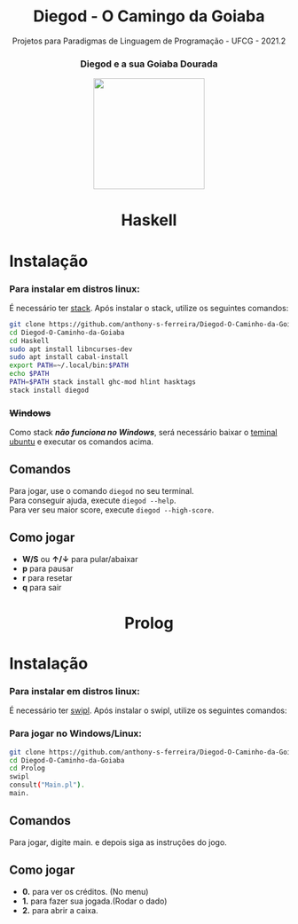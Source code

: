 <h1 align="center"> Diegod - O Camingo da Goiaba </h1>
<p align="center">
  Projetos para Paradigmas de Linguagem de Programação - UFCG - 2021.2
  </p>
<p align="center">
  </p>

<div align="center">

<h3 align="center"> Diegod e a sua Goiaba Dourada </h3>
<img src = "https://user-images.githubusercontent.com/72308168/185725359-5c4e7229-67e6-4b9f-981b-63e4e019e2cb.png" width="200"px/>
</div>


 <h1 align="center"> Haskell </h1>

# Instalação

### Para instalar em distros linux:
É necessário ter [stack](https://docs.haskellstack.org/en/stable/README/#how-to-install). Após instalar
o stack, utilize os seguintes comandos:

```bash
git clone https://github.com/anthony-s-ferreira/Diegod-O-Caminho-da-Goiaba.git
cd Diegod-O-Caminho-da-Goiaba
cd Haskell
sudo apt install libncurses-dev
sudo apt install cabal-install
export PATH=~/.local/bin:$PATH
echo $PATH
PATH=$PATH stack install ghc-mod hlint hasktags
stack install diegod
```

### ~~Windows~~
Como stack **_não funciona no Windows_**, será necessário baixar o [teminal ubuntu](https://www.microsoft.com/store/productId/9PDXGNCFSCZV)
e executar os comandos acima.

## Comandos
Para jogar, use o comando `diegod` no seu terminal.   
Para conseguir ajuda, execute `diegod --help`.  
Para ver seu maior score, execute `diegod --high-score`.

## Como jogar

* **W/S** ou 	**&uarr;/&darr;** para pular/abaixar
* **p** para pausar
* **r** para resetar 
* **q** para sair

<h1 align="center"> Prolog </h1>

# Instalação

### Para instalar em distros linux:
É necessário ter [swipl](https://www.swi-prolog.org/versions.txt). Após instalar
o swipl, utilize os seguintes comandos:

### Para jogar no Windows/Linux:
```bash
git clone https://github.com/anthony-s-ferreira/Diegod-O-Caminho-da-Goiaba.git
cd Diegod-O-Caminho-da-Goiaba
cd Prolog
swipl
consult("Main.pl").
main.
```

## Comandos
Para jogar, digite main. e depois siga as instruções do jogo.

## Como jogar

* **0.** para ver os créditos. (No menu)
* **1.** para fazer sua jogada.(Rodar o dado)
* **2.** para abrir a caixa.


